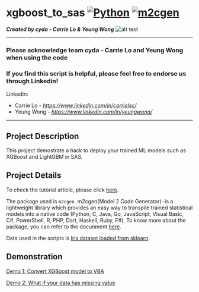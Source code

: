 # xgboost_to_sas [![Python](https://img.shields.io/badge/Program-Python-BLUE)](https://cydalytics.blogspot.com/) [![m2cgen](https://img.shields.io/badge/Package-m2cgen-GREEN)](https://cydalytics.blogspot.com/)
*<b>Created by cyda - Carrie Lo & Yeung Wong</b>*
![alt text](https://2.bp.blogspot.com/-JDCofS2Pvic/WxQCv_XstyI/AAAAAAAAABM/rWHKnG4ItnMULgmO_tWAuGTNL6kAexJlACK4BGAYYCw/s1000/tight%2Bbanner.png)

---------------------------------------------------------------------------------------------
### Please acknowledge <b>team cyda - Carrie Lo and Yeung Wong</b> when using the code

### If you find this script is helpful, please feel free to endorse us through Linkedin!
Linkedin:

* Carrie Lo - *https://www.linkedin.com/in/carrielsc/*
* Yeung Wong - *https://www.linkedin.com/in/yeungwong/*
---------------------------------------------------------------------------------------------
## Project Description
This project demostrate a hack to deploy your trained ML models such as XGBoost and LightGBM in SAS.

## Project Details
To check the tutorial article, please click [here](https://towardsdatascience.com/using-folium-to-generate-choropleth-map-with-customised-tooltips-12e4cec42af2).

The package used is `m2cgen`. m2cgen(Model 2 Code Generator) - is a lightweight library which provides an easy way to transpile trained statistical models into a native code (Python, C, Java, Go, JavaScript, Visual Basic, C#, PowerShell, R, PHP, Dart, Haskell, Ruby, F#). To know more about the package, you can refer to the docunment [here](https://pypi.org/project/m2cgen/).

Data used in the scripts is [Iris dataset loaded from sklearn](https://scikit-learn.org/stable/auto_examples/datasets/plot_iris_dataset.html). 

## Demonstration

[Demo 1: Convert XGBoost model to VBA](https://camo.githubusercontent.com/05a050621f46528cee4726adbebad05747bdb4f4/68747470733a2f2f312e62702e626c6f6773706f742e636f6d2f2d49385953677a747161346f2f587251344d6444705f64492f41414141414141414146412f6d625771412d5356454c7379586d586d4b4936307654764a436e55376c58423541434c63424741735948512f733634302f53637265656e73686f74253242323032302d30352d3038253242617425324231322e33322e3130253242414d2e706e67)


[Demo 2: What if your data has missing value](https://camo.githubusercontent.com/009fcc500544b6f1b1e05f2f38e107ac669d0dec/68747470733a2f2f312e62702e626c6f6773706f742e636f6d2f2d48714c54415a64654f6d342f58725132727643475230492f41414141414141414145302f6c7866654e564b42676245344d374a4d4262704c7444325f7351634e3843494c77434c63424741735948512f733634302f53637265656e73686f74253242323032302d30352d3038253242617425324231322e30332e3336253242414d2e706e67)

